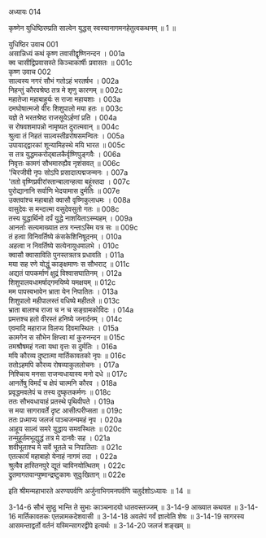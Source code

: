 अध्यायः 014

कृष्णेन युधिष्ठिरम्प्रति साल्वेन युद्धस् स्वस्यानागमनहेतुत्वकथनम् ॥ 1 ॥

युधिष्ठिर उवाच 	001  
असान्निध्यं कथं कृष्ण तवासीद्वृष्णिनन्दन ।	001a  
क्व चासीद्विप्रवासस्ते किञ्चाकार्षीः प्रवासतः ॥	001c  
कृष्ण उवाच 	002  
साल्वस्य नगरं सौभं गतोऽहं भरतर्षभ ।	002a  
निहन्तुं कौरवश्रेष्ठ तत्र मे शृणु कारणम् ॥	002c  
महातेजा महाबाहुर्यः स राजा महायशाः ।	003a  
दमघोषात्मजो वीरः शिशुपालो मया हतः ॥	003c  
यज्ञे ते भरतश्रेष्ठ राजसूयेऽर्हणां प्रति ।	004a  
स रोषवशमापन्नो नामृष्यत दुरात्मवान् ॥	004c  
श्रुत्वा तं निहतं साल्वस्तीव्ररोषसमन्वितः ।	005a  
उपायाद्द्वारकां शून्यामिहस्थे मयि भारत ॥	005c  
स तत्र युद्धमकरोद्बालकैर्वृष्णिपुङ्गवैः ।	006a  
निवृत्तः कामगं सौभमारुह्यैव नृशंसवत् ॥	006c  
\'चिरजीवी नृपः सोऽपि प्रसादात्पद्मजन्मनः ।	007a  
\'ततो वृष्णिप्रवीरांस्तान्बालान्हत्वा बहूंस्तदा ।	007c  
पुरोद्यानानि सर्वाणि भेदयामास दुर्मतिः ॥	007e  
उक्तवांश्च महाबाहो क्वासौ वृष्णिकुलाधमः ।	008a  
वासुदेवः स मन्दात्मा वसुदेवसुतो गतः ॥	008c  
तस्य युद्धार्थिनो दर्पं युद्धे नाशयिताऽस्म्यहम् ।	009a  
आनर्ताः सत्यमाख्यात तत्र गन्ताऽस्मि यत्र सः ॥	009c  
तं हत्वा विनिवर्तिष्ये कंसकेशिनिषूदनम् ।	010a  
अहत्वा न निवर्तिष्ये सत्येनायुधमालभे ।	010c  
क्वासौ क्वासाविति पुनस्तत्रतत्र प्रधावति ।	011a  
मया सह रणे योद्धुं काङ्क्षमाणः स सौभराट् ॥	011c  
अद्यतं पापकर्माणं क्षुद्रं विश्वासघातिनम् ।	012a  
शिशुपालवधामर्षाद्गमयिष्ये यमक्षयम् ॥	012c  
मम पापस्वभावेन भ्राता येन निपातितः ।	013a  
शिशुपालो महीपालस्तं वधिष्ये महीतले ॥	013c  
भ्राता बालश्च राजा च न च सङ्ग्रामकोविदः ।	014a  
प्रमत्तश्च हतो वीरस्तं हनिष्ये जनार्दनम् ।	014c  
एवमादि महाराज विलप्य दिवमास्थितः ।	015a  
कामगेन स सौभेन क्षिप्त्वा मां कुरुनन्दन ॥	015c  
तमश्रौषमहं गत्वा यथा वृत्तः स दुर्मतिः ।	016a  
मयि कौरव्य दुष्टात्मा मार्तिकावतको नृपः ॥	016c  
ततोऽहमपि कौरव्य रोषव्याकुललोचनः ।	017a  
निश्चित्य मनसा राजन्वधायास्य मनो दधे ॥	017c  
आनर्तेषु विमर्दं च क्षेपं चात्मनि कौरव ।	018a  
प्रवृद्धमवलेपं च तस्य दुष्कृतकर्मणः ॥	018c  
ततः सौभवधायाहं प्रतस्थे पृथिवीपते ।	019a  
स मया सागरावर्ते दृष्ट आसीत्परीप्सता ॥	019c  
ततः प्रध्माप्य जलजं पाञ्चजन्यमहं नृप ।	020a  
आहूय साल्वं समरे युद्धाय समवस्थितः ॥	020c  
तन्मुहूर्तमभूद्युद्धं तत्र मे दानवैः सह ।	021a  
शवीभूताश्च मे सर्वे भूतले च निपातिताः ॥	021c  
एतत्कार्यं महाबाहो येनाहं नागमं तदा ।	022a  
श्रुत्वैव हास्तिनपुरे द्यूतं चाविनयोत्थितम् ।	022c  
द्रुतमागतवान्युष्मान्द्रष्टुकामः सुदुःखितान् ॥	022e  

इति श्रीमन्महाभारते अरण्यपर्वणि अर्जुनाभिगमनपर्वणि चतुर्दशोऽध्यायः ॥ 14 ॥

3-14-6 सौभं सुष्ठु भान्ति ते सुभाः काञ्चनादयो धातवस्तज्जम् ॥ 3-14-9 आख्यात कथयत ॥ 3-14-16 मार्तिकावतकः एतन्नामकदेशवासी ॥ 3-14-18 अवलेपं गर्वं ज्ञात्वेति शेषः ॥ 3-14-19 सागरस्य आसमन्ताद्वर्तो वर्तनं यस्मिन्सागरद्वीपे इत्यर्थः ॥ 3-14-20 जलजं शङ्खम् ॥
